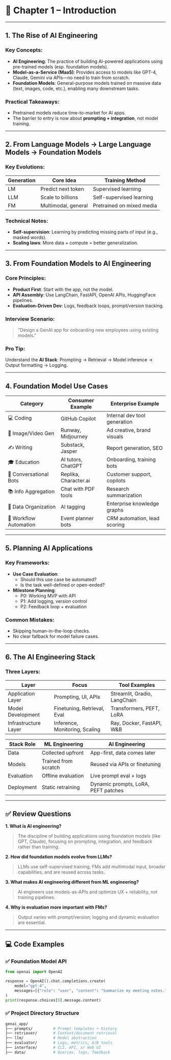 
# 📘 Chapter 1 – Introduction 

---

## 1. The Rise of AI Engineering

### Key Concepts:
- **AI Engineering**: The practice of building AI-powered applications using pre-trained models (esp. foundation models).
- **Model-as-a-Service (MaaS)**: Provides access to models like GPT-4, Claude, Gemini via APIs—no need to train from scratch.
- **Foundation Models**: General-purpose models trained on massive data (text, images, code, etc.), enabling many downstream tasks.

### Practical Takeaways:
- Pretrained models reduce time-to-market for AI apps.
- The barrier to entry is now about **prompting + integration**, not model training.

<!-- ### Interview Tips:
- Expect system design questions around "How would you use a foundation model to build X?"
- Emphasize API orchestration, not just model accuracy. -->

---

## 2. From Language Models → Large Language Models → Foundation Models

### Key Evolutions:
| Generation | Core Idea           | Training Method          |
|------------|---------------------|---------------------------|
| LM         | Predict next token  | Supervised learning       |
| LLM        | Scale to billions   | Self-supervised learning  |
| FM         | Multimodal, general | Pretrained on mixed media |

### Technical Notes:
- **Self-supervision**: Learning by predicting missing parts of input (e.g., masked words).
- **Scaling laws**: More data + compute = better generalization.

---

## 3. From Foundation Models to AI Engineering

### Core Principles:
- **Product First**: Start with the app, not the model.
- **API Assembly**: Use LangChain, FastAPI, OpenAI APIs, HuggingFace pipelines.
- **Evaluation-Driven Dev**: Logs, feedback loops, prompt/version tracking.

### Interview Scenario:
> "Design a GenAI app for onboarding new employees using existing models."

### Pro Tip:
Understand the **AI Stack**: Prompting → Retrieval → Model inference → Output formatting → Logging.

---

## 4. Foundation Model Use Cases

| Category              | Consumer Example        | Enterprise Example                |
|-----------------------|-------------------------|-----------------------------------|
| 💻 Coding              | GitHub Copilot          | Internal dev tool generation      |
| 🎥 Image/Video Gen     | Runway, Midjourney      | Ad creative, brand visuals        |
| ✍️ Writing             | Substack, Jasper        | Report generation, SEO            |
| 🎓 Education           | AI tutors, ChatGPT      | Onboarding, training bots         |
| 🤖 Conversational Bots | Replika, Character.ai   | Customer support, copilots        |
| 📚 Info Aggregation    | Chat with PDF tools     | Research summarization            |
| 📂 Data Organization   | AI tagging              | Enterprise knowledge graphs       |
| 🧩 Workflow Automation | Event planner bots      | CRM automation, lead scoring      |

---

## 5. Planning AI Applications

### Key Frameworks:
- **Use Case Evaluation**:
  - Should this use case be automated?
  - Is the task well-defined or open-ended?
- **Milestone Planning**:
  - P0: Working MVP with API
  - P1: Add logging, version control
  - P2: Feedback loop + evaluation

### Common Mistakes:
- Skipping human-in-the-loop checks.
- No clear fallback for model failure cases.

---

## 6. The AI Engineering Stack

### Three Layers:
| Layer                | Focus                          | Tool Examples                        |
|----------------------|----------------------------------|--------------------------------------|
| Application Layer    | Prompting, UI, APIs              | Streamlit, Gradio, LangChain         |
| Model Development    | Finetuning, Retrieval, Eval      | Transformers, PEFT, LoRA             |
| Infrastructure Layer | Inference, Monitoring, Scaling   | Ray, Docker, FastAPI, W&B            |

| Stack Role     | ML Engineering               | AI Engineering                               |
|----------------|-------------------------------|-----------------------------------------------|
| Data           | Collected upfront             | App-first, data comes later                   |
| Models         | Trained from scratch          | Reused via APIs or finetuning                 |
| Evaluation     | Offline evaluation            | Live prompt eval + logs                       |
| Deployment     | Static retraining             | Dynamic prompts, LoRA, PEFT patches           |

---

## ✅ Review Questions

**1. What is AI engineering?**  
> The discipline of building applications using foundation models (like GPT, Claude), focusing on prompting, integration, and feedback rather than training.

**2. How did foundation models evolve from LLMs?**  
> LLMs use self-supervised training; FMs add multimodal input, broader capabilities, and are reused across tasks.

**3. What makes AI engineering different from ML engineering?**  
> AI engineers use models-as-APIs and optimize UX + reliability, not training pipelines.

**4. Why is evaluation more important with FMs?**  
> Output varies with prompt/version; logging and dynamic evaluation are essential.

---

## 💻 Code Examples

### ✅ Foundation Model API

```python
from openai import OpenAI

response = OpenAI().chat.completions.create(
    model="gpt-4",
    messages=[{"role": "user", "content": "Summarize my meeting notes."}]
)
print(response.choices[0].message.content)
```

<!-- ### ✅ Use Case Fit Helper

```python
def is_good_use_case_for_genai(task):
    keywords = ["summarize", "generate", "transform", "chat"]
    return any(k in task.lower() for k in keywords)
``` -->

### ✅ Project Directory Structure

```bash
genai_app/
├── prompts/         # Prompt templates + history
├── retriever/       # Context/document retrieval
├── llm/             # Model abstraction
├── evaluator/       # Logs, metrics, A/B tools
├── interface/       # CLI, API, or Web UI
├── data/            # Queries, logs, feedback
```
